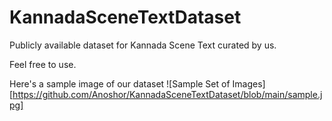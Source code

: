 # KannadaSceneTextDataset

Publicly available dataset for Kannada Scene Text curated by us.

Feel free to use.

Here's a sample image of our dataset
![Sample Set of Images][https://github.com/Anoshor/KannadaSceneTextDataset/blob/main/sample.jpg]
